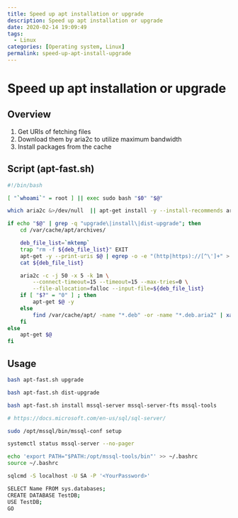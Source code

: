```yaml
---
title: Speed up apt installation or upgrade
description: Speed up apt installation or upgrade
date: 2020-02-14 19:09:49
tags:
  - Linux
categories: [Operating system, Linux]
permalink: speed-up-apt-install-upgrade
---
```


# Speed up apt installation or upgrade

## Overview

1. Get URIs of fetching files
2. Download them by aria2c to utilize maximum bandwidth
3. Install packages from the cache

## Script (apt-fast.sh)

```bash
#!/bin/bash

[ "`whoami`" = root ] || exec sudo bash "$0" "$@"

which aria2c &>/dev/null  || apt-get install -y --install-recommends aria2

if echo "$@" | grep -q "upgrade\|install\|dist-upgrade"; then
    cd /var/cache/apt/archives/

    deb_file_list=`mktemp`
    trap "rm -f ${deb_file_list}" EXIT
    apt-get -y --print-uris $@ | egrep -o -e "(http|https)://[^\']+" > ${deb_file_list}
    cat ${deb_file_list}

    aria2c -c -j 50 -x 5 -k 1m \
        --connect-timeout=15 --timeout=15 --max-tries=0 \
        --file-allocation=falloc --input-file=${deb_file_list}
    if [ "$?" = "0" ] ; then
        apt-get $@ -y
    else
        find /var/cache/apt/ -name "*.deb" -or -name "*.deb.aria2" | xargs -n 1 -r rm --
    fi
else
    apt-get $@
fi
```

## Usage

```bash
bash apt-fast.sh upgrade

bash apt-fast.sh dist-upgrade

bash apt-fast.sh install mssql-server mssql-server-fts mssql-tools

# https://docs.microsoft.com/en-us/sql/sql-server/

sudo /opt/mssql/bin/mssql-conf setup

systemctl status mssql-server --no-pager

echo 'export PATH="$PATH:/opt/mssql-tools/bin"' >> ~/.bashrc
source ~/.bashrc

sqlcmd -S localhost -U SA -P '<YourPassword>'

SELECT Name FROM sys.databases;
CREATE DATABASE TestDB;
USE TestDB;
GO
```
